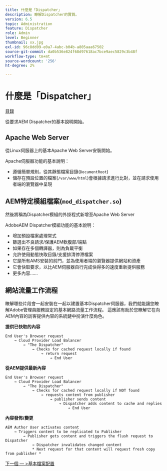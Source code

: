 ```yaml
---
title: 什麼是「Dispatcher」
description: 瞭解Dispatcher的實質。
version: 6.5
topic: Administration
feature: Dispatcher
role: Admin
level: Beginner
thumbnail: xx.jpg
exl-id: 96c8dd09-e0a7-4abc-b04b-a805aaa67502
source-git-commit: da0b536e824f68d97618ac7bce9aec5829c3b48f
workflow-type: tm+mt
source-wordcount: '256'
ht-degree: 2%

---
```


# 什麼是「Dispatcher」

[目錄](./overview.md)

從要求AEM Dispatcher的基本說明開始。

## Apache Web Server

從Linux伺服器上的基本Apache Web Server安裝開始。

Apache伺服器功能的基本說明：

- 遵循簡單規則，從其靜態檔案目錄(`DocumentRoot`)
- 儲存在預設位置的檔案(`/var/www/html`)會根據請求進行比對，並在請求使用者端的瀏覽器中呈現




## AEM特定模組檔案(`mod_dispatcher.so`)

然後將稱為Dispatcher模組的外掛程式新增至Apache Web Server

AdobeAEM Dispatcher模組功能的基本說明：

- 增加預設檔案處理常式
- 篩選出不良請求/保護AEM軟腹部/端點
- 如果存在多個轉譯器，則為負載平衡
- 允許使用動態快取目錄/支援排清停滯檔案
- 它是所有AMS安裝的前門，並為使用者端的瀏覽器提供網站和資產
- 它會快取要求，以比AEM伺服器自行完成快得多的速度重新提供服務
- 更多內容……

## 網站流量工作流程

瞭解哪些片段會一起安裝在一起以建置基本Dispatcher伺服器，我們就能讓您瞭解Adobe管理員服務設定的基本網路流量工作流程。
這應該有助於您瞭解它在向AEM內容的訪客提供內容的系統鏈中扮演什麼角色。

<b>提供已快取的內容</b>

```
End User's Browser request 
    → Cloud Provider Load Balancer 
        → "The Dispatcher" 
            → Checks for cached request locally if found 
                → return request 
                    → End User
```

<b>從AEM提供最新內容</b>

```
End User's Browser request 
    → Cloud Provider Load Balancer 
        → "The Dispatcher" 
            → Checks for cached request locally if NOT found 
                → requests content from publisher 
                    → publisher sends content 
                        → Dispatcher adds content to cache and replies 
                            → End User
```

<b>內容發佈/變更</b>

```
AEM Author User activates content 
    → Triggers content to be replicated to Publisher 
        → Publisher gets content and triggers the flush request to Dispatcher 
            → Dispatcher invalidates changed content 
            * Next request for that content will request fresh copy from publisher *
```

[下一個 — >基本檔案配置](./basic-file-layout.md)
